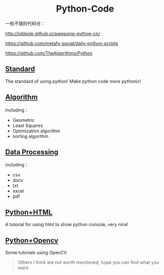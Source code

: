 <h1 align="center">Python-Code</h1>
<div align="center">
</div>

一些不错的代码仓：

http://jobbole.github.io/awesome-python-cn/

https://github.com/metafy-social/daily-python-scripts

https://github.com/TheAlgorithms/Python

## [Standard](./Standard)

The standard of using python! Make python code more pythonic!

## [Algorithm](./Algorithm)
including：

- Geometric
- Least Squares
- Optimization algorithm
- sorting algorithm


## [Data Processing](./Data-Processing)
including：

- csv
- docx
- txt
- excel
- pdf


## [Python+HTML](./Python+HTML)

A tutorial for using html to show python console, very nice!

## [Python+Opencv](./Python+Opencv)

Some tutorials using OpenCV



> Others I think are not worth mentioned, hope you can find what you want.



